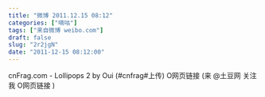 ```yaml
---
title: "微博 2011.12.15 08:12"
categories: ["嘀咕"]
tags: ["来自微博 weibo.com"]
draft: false
slug: "2r2jgN"
date: "2011-12-15 08:12:00"
---
```


<p>cnFrag.com - Lollipops 2 by Oui (#cnfrag#上传)   O网页链接 (来 @土豆网 关注我 O网页链接 ) ​​​​</p>
